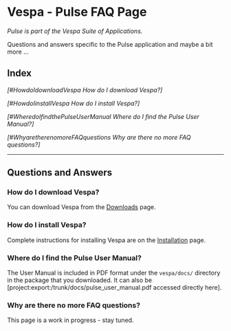 # Vespa - Pulse FAQ Page
_Pulse is part of the Vespa Suite of Applications._

Questions and answers specific to the Pulse application and maybe a bit more ...

## Index
*[#HowdoIdownloadVespa How do I download Vespa?]*

*[#HowdoIinstallVespa How do I install Vespa?]*

*[#WheredoIfindthePulseUserManual Where do I find the Pulse User Manual?]*

*[#WhyaretherenomoreFAQquestions Why are there no more FAQ questions?]*

----
## Questions and Answers

### How do I download Vespa?
You can download Vespa from the [Downloads](http://scion.duhs.duke.edu/vespa/project/wiki/Downloads) page.

### How do I install Vespa?
Complete instructions for installing Vespa are on the [Installation](http://scion.duhs.duke.edu/vespa/project/wiki/Installation) page.

### Where do I find the Pulse User Manual?
The User Manual is included in PDF format under the `vespa/docs/` directory in the package that you downloaded. It can also be [project:export:/trunk/docs/pulse_user_manual.pdf accessed directly here].

### Why are there no more FAQ questions?
This page is a work in progress - stay tuned.

